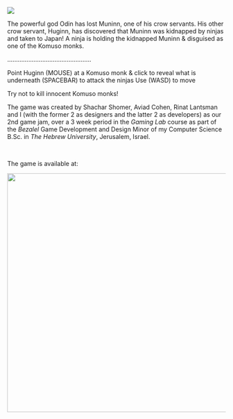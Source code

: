 ![](https://user-images.githubusercontent.com/63117010/165163807-e4a5308b-ee20-4f55-9e4d-e5379ab13505.png)

The powerful god Odin has lost Muninn, one of his crow servants. His other crow servant, Huginn, has discovered that Muninn was kidnapped by ninjas and taken to Japan!
A ninja is holding the kidnapped Muninn & disguised as one of the Komuso monks.

................................................

Point Huginn (MOUSE) at a Komuso monk
& click to reveal what is underneath
(SPACEBAR) to attack the ninjas
Use (WASD) to move

Try not to kill innocent Komuso monks!

The game was created by Shachar Shomer, Aviad Cohen, Rinat Lantsman and I (with the former 2 as designers and the latter 2 as developers) as our 2nd game jam, over a 3 week period in the _Gaming Lab_ course as part of the _Bezalel_ Game Development and Design Minor of my Computer Science B.Sc. in _The Hebrew University_, Jerusalem, Israel.

<br>

The game is available at:
<p align='center'>
  <a href="https://ereldebel.itch.io/odin-the-search-for-muninn"><img src="https://leafo.net/igjc-presentation/itchio-logo.png" width=550/></a>
</p>
